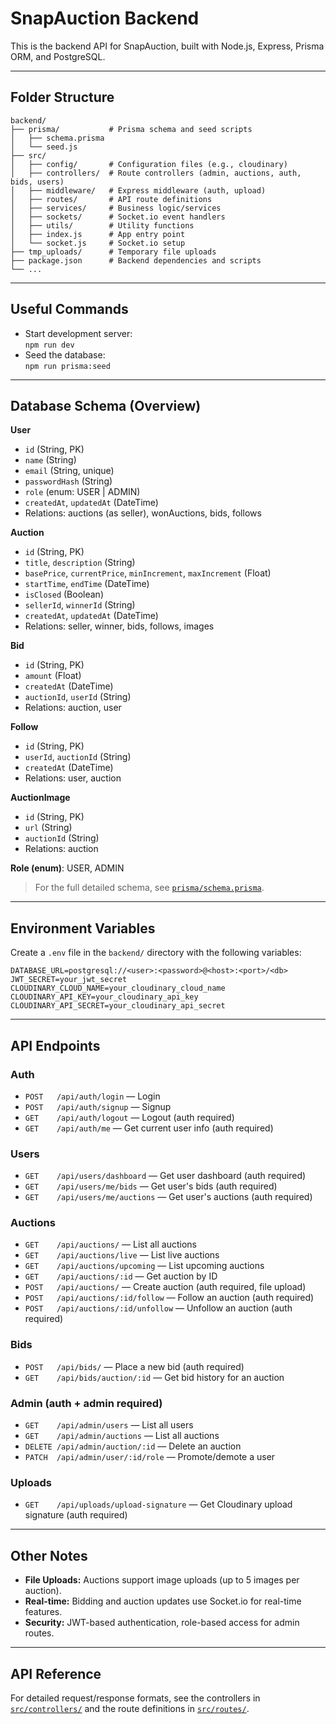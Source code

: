 # SnapAuction Backend

This is the backend API for SnapAuction, built with Node.js, Express, Prisma ORM, and PostgreSQL.

---

## Folder Structure

```
backend/
├── prisma/           # Prisma schema and seed scripts
│   ├── schema.prisma
│   └── seed.js
├── src/
│   ├── config/       # Configuration files (e.g., cloudinary)
│   ├── controllers/  # Route controllers (admin, auctions, auth, bids, users)
│   ├── middleware/   # Express middleware (auth, upload)
│   ├── routes/       # API route definitions
│   ├── services/     # Business logic/services
│   ├── sockets/      # Socket.io event handlers
│   ├── utils/        # Utility functions
│   ├── index.js      # App entry point
│   └── socket.js     # Socket.io setup
├── tmp_uploads/      # Temporary file uploads
├── package.json      # Backend dependencies and scripts
└── ...
```

---

## Useful Commands

- Start development server:  
  `npm run dev`
- Seed the database:  
  `npm run prisma:seed`

---

## Database Schema (Overview)

**User**

- `id` (String, PK)
- `name` (String)
- `email` (String, unique)
- `passwordHash` (String)
- `role` (enum: USER | ADMIN)
- `createdAt`, `updatedAt` (DateTime)
- Relations: auctions (as seller), wonAuctions, bids, follows

**Auction**

- `id` (String, PK)
- `title`, `description` (String)
- `basePrice`, `currentPrice`, `minIncrement`, `maxIncrement` (Float)
- `startTime`, `endTime` (DateTime)
- `isClosed` (Boolean)
- `sellerId`, `winnerId` (String)
- `createdAt`, `updatedAt` (DateTime)
- Relations: seller, winner, bids, follows, images

**Bid**

- `id` (String, PK)
- `amount` (Float)
- `createdAt` (DateTime)
- `auctionId`, `userId` (String)
- Relations: auction, user

**Follow**

- `id` (String, PK)
- `userId`, `auctionId` (String)
- `createdAt` (DateTime)
- Relations: user, auction

**AuctionImage**

- `id` (String, PK)
- `url` (String)
- `auctionId` (String)
- Relations: auction

**Role (enum)**: USER, ADMIN

> For the full detailed schema, see [`prisma/schema.prisma`](prisma/schema.prisma).

---

## Environment Variables

Create a `.env` file in the `backend/` directory with the following variables:

```
DATABASE_URL=postgresql://<user>:<password>@<host>:<port>/<db>
JWT_SECRET=your_jwt_secret
CLOUDINARY_CLOUD_NAME=your_cloudinary_cloud_name
CLOUDINARY_API_KEY=your_cloudinary_api_key
CLOUDINARY_API_SECRET=your_cloudinary_api_secret
```

---

## API Endpoints

### Auth

- `POST   /api/auth/login` — Login
- `POST   /api/auth/signup` — Signup
- `GET    /api/auth/logout` — Logout (auth required)
- `GET    /api/auth/me` — Get current user info (auth required)

### Users

- `GET    /api/users/dashboard` — Get user dashboard (auth required)
- `GET    /api/users/me/bids` — Get user's bids (auth required)
- `GET    /api/users/me/auctions` — Get user's auctions (auth required)

### Auctions

- `GET    /api/auctions/` — List all auctions
- `GET    /api/auctions/live` — List live auctions
- `GET    /api/auctions/upcoming` — List upcoming auctions
- `GET    /api/auctions/:id` — Get auction by ID
- `POST   /api/auctions/` — Create auction (auth required, file upload)
- `POST   /api/auctions/:id/follow` — Follow an auction (auth required)
- `POST   /api/auctions/:id/unfollow` — Unfollow an auction (auth required)

### Bids

- `POST   /api/bids/` — Place a new bid (auth required)
- `GET    /api/bids/auction/:id` — Get bid history for an auction

### Admin (auth + admin required)

- `GET    /api/admin/users` — List all users
- `GET    /api/admin/auctions` — List all auctions
- `DELETE /api/admin/auction/:id` — Delete an auction
- `PATCH  /api/admin/user/:id/role` — Promote/demote a user

### Uploads

- `GET    /api/uploads/upload-signature` — Get Cloudinary upload signature (auth required)

---

## Other Notes

- **File Uploads:** Auctions support image uploads (up to 5 images per auction).
- **Real-time:** Bidding and auction updates use Socket.io for real-time features.
- **Security:** JWT-based authentication, role-based access for admin routes.

---

## API Reference

For detailed request/response formats, see the controllers in [`src/controllers/`](src/controllers/) and the route definitions in [`src/routes/`](src/routes/).
